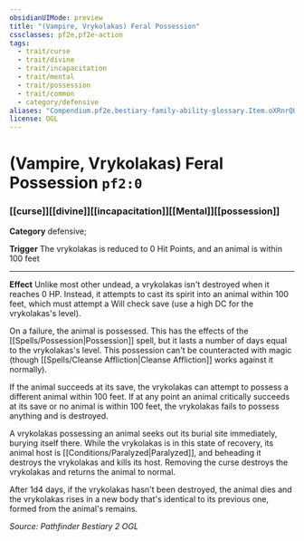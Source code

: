 ```yaml
---
obsidianUIMode: preview
title: "(Vampire, Vrykolakas) Feral Possession"
cssclasses: pf2e,pf2e-action
tags:
  - trait/curse
  - trait/divine
  - trait/incapacitation
  - trait/mental
  - trait/possession
  - trait/common
  - category/defensive
aliases: "Compendium.pf2e.bestiary-family-ability-glossary.Item.oXRnrQQ04oi8OkDG"
license: OGL
---
```

# (Vampire, Vrykolakas) Feral Possession `pf2:0`

### [[curse]][[divine]][[incapacitation]][[Mental]][[possession]]

**Category** defensive; 




**Trigger** The vrykolakas is reduced to 0 Hit Points, and an animal is within 100 feet

* * *

**Effect** Unlike most other undead, a vrykolakas isn't destroyed when it reaches 0 HP. Instead, it attempts to cast its spirit into an animal within 100 feet, which must attempt a Will check save (use a high DC for the vrykolakas's level).

On a failure, the animal is possessed. This has the effects of the [[Spells/Possession|Possession]] spell, but it lasts a number of days equal to the vrykolakas's level. This possession can't be counteracted with magic (though [[Spells/Cleanse Affliction|Cleanse Affliction]] works against it normally).

If the animal succeeds at its save, the vrykolakas can attempt to possess a different animal within 100 feet. If at any point an animal critically succeeds at its save or no animal is within 100 feet, the vrykolakas fails to possess anything and is destroyed.

A vrykolakas possessing an animal seeks out its burial site immediately, burying itself there. While the vrykolakas is in this state of recovery, its animal host is [[Conditions/Paralyzed|Paralyzed]], and beheading it destroys the vrykolakas and kills its host. Removing the curse destroys the vrykolakas and returns the animal to normal.

After 1d4 days, if the vrykolakas hasn't been destroyed, the animal dies and the vrykolakas rises in a new body that's identical to its previous one, formed from the animal's remains.

*Source: Pathfinder Bestiary 2*
*OGL*